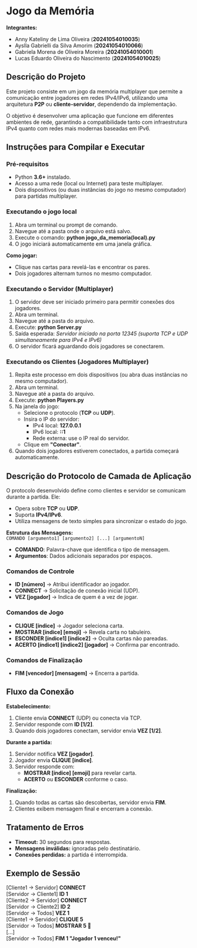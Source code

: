 # Jogo da Memória  

**Integrantes:**  
- Anny Kateliny de Lima Oliveira (**20241054010035**)  
- Ayslla Gabrielli da Silva Amorim (**20241054010066**)  
- Gabriela Morena de Oliveira Moreira (**20241054010001**)  
- Lucas Eduardo Oliveira do Nascimento (**20241054010025**)  

## Descrição do Projeto  
Este projeto consiste em um jogo da memória multiplayer que permite a comunicação entre jogadores em redes IPv4/IPv6, utilizando uma arquitetura **P2P** ou **cliente-servidor**, dependendo da implementação.  

O objetivo é desenvolver uma aplicação que funcione em diferentes ambientes de rede, garantindo a compatibilidade tanto com infraestrutura IPv4 quanto com redes mais modernas baseadas em IPv6.

## Instruções para Compilar e Executar  

### Pré-requisitos  
- Python **3.6+** instalado.  
- Acesso a uma rede (local ou Internet) para teste multiplayer.  
- Dois dispositivos (ou duas instâncias do jogo no mesmo computador) para partidas multiplayer.  

### Executando o jogo local  
1. Abra um terminal ou prompt de comando.  
2. Navegue até a pasta onde o arquivo está salvo.  
3. Execute o comando: **python jogo_da_memoria(local).py**  
4. O jogo iniciará automaticamente em uma janela gráfica.  

**Como jogar:**  
- Clique nas cartas para revelá-las e encontrar os pares.  
- Dois jogadores alternam turnos no mesmo computador.  

### Executando o Servidor (Multiplayer)  
1. O servidor deve ser iniciado primeiro para permitir conexões dos jogadores.  
2. Abra um terminal.  
3. Navegue até a pasta do arquivo.  
4. Execute: **python Server.py**  
5. Saída esperada: *Servidor iniciado na porta 12345 (suporta TCP e UDP simultaneamente para IPv4 e IPv6)*  
6. O servidor ficará aguardando dois jogadores se conectarem.  

### Executando os Clientes (Jogadores Multiplayer)  
1. Repita este processo em dois dispositivos (ou abra duas instâncias no mesmo computador).  
2. Abra um terminal.  
3. Navegue até a pasta do arquivo.  
4. Execute: **python Players.py**  
5. Na janela do jogo:  
   - Selecione o protocolo (**TCP** ou **UDP**).  
   - Insira o IP do servidor:  
     - IPv4 local: **127.0.0.1**  
     - IPv6 local: **::1**  
     - Rede externa: use o IP real do servidor.  
   - Clique em **"Conectar"**.  
6. Quando dois jogadores estiverem conectados, a partida começará automaticamente.  

## Descrição do Protocolo de Camada de Aplicação  

O protocolo desenvolvido define como clientes e servidor se comunicam durante a partida. Ele:  
- Opera sobre **TCP** ou **UDP**.  
- Suporta **IPv4/IPv6**.  
- Utiliza mensagens de texto simples para sincronizar o estado do jogo.  

**Estrutura das Mensagens:**  
`COMANDO [argumento1] [argumento2] [...] [argumentoN]`  

- **COMANDO**: Palavra-chave que identifica o tipo de mensagem.  
- **Argumentos**: Dados adicionais separados por espaços.  

### Comandos de Controle  
- **ID [número]** → Atribui identificador ao jogador.  
- **CONNECT** → Solicitação de conexão inicial (UDP).  
- **VEZ [jogador]** → Indica de quem é a vez de jogar.  

### Comandos de Jogo  
- **CLIQUE [índice]** → Jogador seleciona carta.  
- **MOSTRAR [índice] [emoji]** → Revela carta no tabuleiro.  
- **ESCONDER [índice1] [índice2]** → Oculta cartas não pareadas.  
- **ACERTO [índice1] [índice2] [jogador]** → Confirma par encontrado.  

### Comandos de Finalização  
- **FIM [vencedor] [mensagem]** → Encerra a partida.  

## Fluxo da Conexão  

**Estabelecimento:**  
1. Cliente envia **CONNECT** (UDP) ou conecta via TCP.  
2. Servidor responde com **ID [1/2]**.  
3. Quando dois jogadores conectam, servidor envia **VEZ [1/2]**.  

**Durante a partida:**  
1. Servidor notifica **VEZ [jogador]**.  
2. Jogador envia **CLIQUE [índice]**.  
3. Servidor responde com:  
   - **MOSTRAR [índice] [emoji]** para revelar carta.  
   - **ACERTO** ou **ESCONDER** conforme o caso.  

**Finalização:**  
1. Quando todas as cartas são descobertas, servidor envia **FIM**.  
2. Clientes exibem mensagem final e encerram a conexão.  

## Tratamento de Erros  
- **Timeout:** 30 segundos para respostas.  
- **Mensagens inválidas:** ignoradas pelo destinatário.  
- **Conexões perdidas:** a partida é interrompida.  

## Exemplo de Sessão  
[Cliente1 → Servidor] **CONNECT**  
[Servidor → Cliente1] **ID 1**  
[Cliente2 → Servidor] **CONNECT**  
[Servidor → Cliente2] **ID 2**  
[Servidor → Todos] **VEZ 1**  
[Cliente1 → Servidor] **CLIQUE 5**  
[Servidor → Todos] **MOSTRAR 5 🍎**  
[...]  
[Servidor → Todos] **FIM 1 "Jogador 1 venceu!"**
